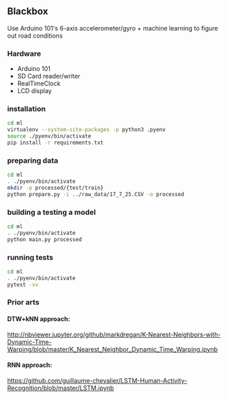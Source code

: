 ## Blackbox

Use Arduino 101's 6-axis accelerometer/gyro + machine learning to figure out road conditions

### Hardware
* Arduino 101
* SD Card reader/writer
* RealTimeClock
* LCD display

### installation
```bash
cd ml
virtualenv --system-site-packages -p python3 .pyenv
source ./pyenv/bin/activate
pip install -r requirements.txt
```

### preparing data
```bash
cd ml
. ./pyenv/bin/activate
mkdir -p processed/{test/train}
python prepare.py -i ../raw_data/17_7_25.CSV -o processed
```

### building a testing a model
```bash
cd ml
. ./pyenv/bin/activate
python main.py processed
```

### running tests
```bash
cd ml
. ./pyenv/bin/activate
pytest -vv
```

### Prior arts

#### DTW+kNN approach:

http://nbviewer.jupyter.org/github/markdregan/K-Nearest-Neighbors-with-Dynamic-Time-Warping/blob/master/K_Nearest_Neighbor_Dynamic_Time_Warping.ipynb

#### RNN approach:

https://github.com/guillaume-chevalier/LSTM-Human-Activity-Recognition/blob/master/LSTM.ipynb
